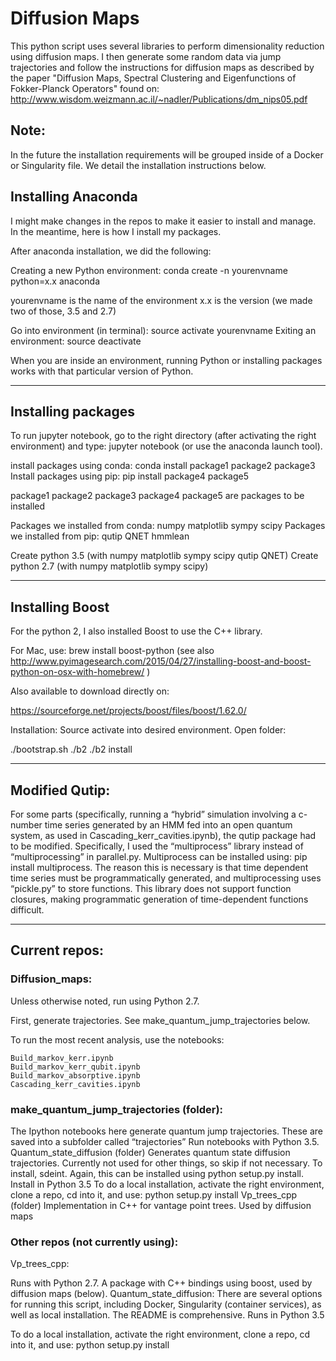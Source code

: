 # Diffusion Maps
This python script uses several libraries to perform dimensionality reduction
using diffusion maps.
I then generate some random data via jump trajectories
and follow the instructions for diffusion maps
as described by the paper "Diffusion Maps, Spectral Clustering and
Eigenfunctions of Fokker-Planck Operators" found on:
http://www.wisdom.weizmann.ac.il/~nadler/Publications/dm_nips05.pdf


## Note:

In the future the installation requirements will be grouped inside of a Docker or Singularity file. We detail the installation instructions below.
 
## Installing Anaconda
I might make changes in the repos to make it easier to install and manage. In the meantime, here is how I install my packages.
 
After anaconda installation, we did the following:
 
Creating a new Python environment:
conda create -n yourenvname python=x.x anaconda
 
yourenvname is the name of the environment
x.x is the version (we made two of those, 3.5 and 2.7)
 
Go into environment (in terminal): source activate yourenvname
Exiting an environment: source deactivate
 
When you are inside an environment, running Python or installing packages works with that particular version of Python.
___________________________________________________
 
## Installing packages
To run jupyter notebook, go to the right directory (after activating the right environment) and type: jupyter notebook (or use the anaconda launch tool).
 
install packages using conda: conda install package1 package2 package3
Install packages using pip: pip install package4 package5
 
package1 package2 package3 package4 package5 are packages to be installed
 
Packages we installed from conda: numpy matplotlib sympy scipy
Packages we installed from pip: qutip QNET hmmlean
 
Create python 3.5 (with numpy matplotlib sympy scipy qutip QNET)
Create python 2.7 (with numpy matplotlib sympy scipy)
___________________________________________________
 
## Installing Boost
For the python 2, I also installed Boost to use the C++ library.
 
For Mac, use: brew install boost-python
(see also http://www.pyimagesearch.com/2015/04/27/installing-boost-and-boost-python-on-osx-with-homebrew/ )
 
 
Also available to download directly on:
 
https://sourceforge.net/projects/boost/files/boost/1.62.0/
 
Installation:
Source activate into desired environment. Open folder:
 
./bootstrap.sh
./b2
./b2 install
 
___________________________________________________
 
## Modified Qutip:
For some parts (specifically, running a “hybrid” simulation involving a c-number time series generated by an HMM fed into an open quantum system, as used in Cascading_kerr_cavities.ipynb), the qutip package had to be modified. Specifically, I used the “multiprocess” library instead of “multiprocessing” in parallel.py. Multiprocess can be installed using: pip install multiprocess. The reason this is necessary is that time dependent time series must be programmatically generated, and multiprocessing uses “pickle.py” to store functions. This library does not support function closures, making programmatic generation of time-dependent functions difficult.
 
___________________________________________________
 
 
 
## Current repos:
### Diffusion_maps:
Unless otherwise noted, run using Python 2.7.
 
First, generate trajectories. See make_quantum_jump_trajectories below.
 
To run the most recent analysis, use the notebooks:
 
	Build_markov_kerr.ipynb
	Build_markov_kerr_qubit.ipynb
	Build_markov_absorptive.ipynb
	Cascading_kerr_cavities.ipynb
 
	
### make_quantum_jump_trajectories (folder):
The Ipython notebooks here generate quantum jump trajectories. These are saved into a subfolder called “trajectories”
Run notebooks with Python 3.5.
Quantum_state_diffusion (folder)
Generates quantum state diffusion trajectories. Currently not used for other things, so skip if not necessary.
To install, sdeint. Again, this can be installed using python setup.py install. Install in Python 3.5
To do a local installation, activate the right environment, clone a repo, cd into it, and use: python setup.py install
Vp_trees_cpp (folder)
Implementation in C++ for vantage point trees. Used by diffusion maps
 
 
### Other repos (not currently using):
 
Vp_trees_cpp:
 
Runs with Python 2.7.
A package with C++ bindings using boost, used by diffusion maps (below).
Quantum_state_diffusion:
There are several options for running this script, including Docker, Singularity (container services), as well as local installation. The README is comprehensive. 
Runs in Python 3.5
 
To do a local installation, activate the right environment, clone a repo, cd into it, and use: python setup.py install
 
